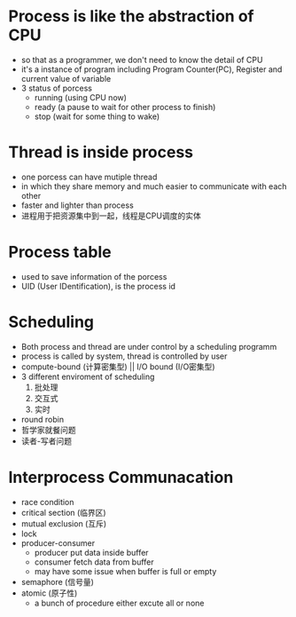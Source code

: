 # Process is like the abstraction of CPU
- so that as a programmer, we don't need to know the detail of CPU
- it's a instance of program including Program Counter(PC), Register and current value of variable
- 3 status of porcess
    - running (using CPU now)
    - ready (a pause to wait for other process to finish)
    - stop (wait for some thing to wake)
        
# Thread is inside process
- one porcess can have mutiple thread
- in which they share memory and much easier to communicate with each other 
- faster and lighter than process
- 进程用于把资源集中到一起，线程是CPU调度的实体

# Process table
- used to save information of the porcess 
- UID (User IDentification), is the process id

# Scheduling
- Both process and thread are under control by a scheduling programm
- process is called by system, thread is controlled by user
- compute-bound (计算密集型) || I/O bound (I/O密集型)
- 3 different enviroment of scheduling
    1. 批处理
    2. 交互式
    3. 实时
- round robin
- 哲学家就餐问题
- 读者-写者问题
        
# Interprocess Communacation
- race condition
- critical section (临界区)
- mutual exclusion (互斥)
- lock
- producer-consumer
    - producer put data inside buffer
    - consumer fetch data from buffer
    - may have some issue when buffer is full or empty
- semaphore (信号量)
- atomic (原子性)
    - a bunch of procedure either excute all or none

